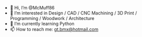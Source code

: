 - 👋 Hi, I’m @McMuff86
- 👀 I’m interested in Design / CAD / CNC Machining / 3D Print / Programming / Woodwork / Architecture
- 🌱 I’m currently learning Python
- 📫 How to reach me: gt.bmx@hotmail.com



<!---
McMuff86/McMuff86 is a ✨ special ✨ repository because its `README.md` (this file) appears on your GitHub profile.
You can click the Preview link to take a look at your changes.
--->
